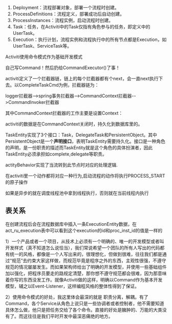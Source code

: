 1. Deployment：流程部署对象，部署一个流程时创建。
2. ProcessDefinitions：流程定义，部署成功后自动创建。
3. ProcessInstances：流程实例，启动流程时创建。 
4. Task：任务，在Activiti中的Task仅指有角色参与的任务，即定义中的UserTask。 
5. Execution：执行计划，流程实例和流程执行中的所有节点都是Execution，如UserTask、ServiceTask等。





Activiti使用命令模式作为基础开发模式

自己写Command！然后扔给CommandExecutor()了事！





activiti定义了一个拦截器链，链上的每个拦截器都有个next，会一直next执行下去。以CompleteTaskCmd为例，拦截器链为：

logger拦截器-->spring事务拦截器-->CommandContext拦截器-->CommandInvoker拦截器

其中CommandContext拦截器的工作主要是设置Context：





activiti的数据是在CommandContext关闭时，持久化到数据库里的。



TaskEntity实现了3个接口：Task，DelegateTask和PersistentObject。其中PersistentObject是一个**声明接口**，表明TaskEntity需要持久化。接口是一种角色的声明，是一份职责的描述而TaskEntity就是这个角色的具体扮演者，因此TaskEntity必须承担如complete,delegate等职责。





actityBehavior实现了当流转到此节点时对应的处理逻辑.



在activiti里一个动作都将对应一种行为,启动流程的动作将执行PROCESS_START的原子操作

如果是异步的就在调度线程池中拿到线程执行，否则就在当前线程内执行



## 表关系

在创建流程后会在流程数据库中插入一条ExecutionEntity数据，在act_ru_execution表中可以看到这个execution的id和proc_inst_id的值是一样的



1）一个产品或者一个项目，从技术上必须有一个明确的、唯一的开发模型或者叫开发样式（真不知道怎么说恰当），我们常说希望一个团队的所有人写出的代码都有统一的风格，都像是一个人写出来的，很理想化，但做到很难，往往我们都是通过“规范”去约束大家这样做，而规范毕竟是程序之外的东西，主观性很强，不遵守规范的情况屡屡发生。而如果架构师给出了明确的开发模型，并使用一些基础组件加以强化，把程序员要走的路规定清楚，那你想不遵守规范都会很难，因为那意味着你写的东西没发工作。就像Activiti做的这样，明确以Command作为基本开发模型，辅之以Event-Listener，这样编程风格的整体性得到了保证。

2）使用命令模式的好处，我这里体会最深的就是 职责分离，解耦。有了Command，各个Service从角色上说只是一些协调者或者控制者，他不需要知道具体怎么做，他只是把任务交给了各个命令。直接的好处是臃肿的、万能的大类没有了。而这往往是我们平时开发中最深恶痛绝的地方。

